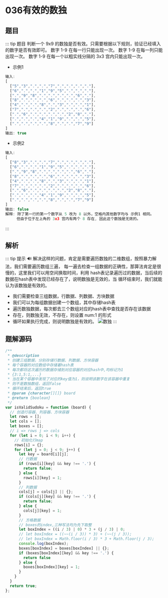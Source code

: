 # 036有效的数独

## 题目
::: tip 题目
判断一个 9x9 的数独是否有效。只需要根据以下规则，验证已经填入的数字是否有效即可。
数字 1-9 在每一行只能出现一次。
数字 1-9 在每一列只能出现一次。
数字 1-9 在每一个以粗实线分隔的 3x3 宫内只能出现一次。

* 示例1
```js
输入:
[
  ["5","3",".",".","7",".",".",".","."],
  ["6",".",".","1","9","5",".",".","."],
  [".","9","8",".",".",".",".","6","."],
  ["8",".",".",".","6",".",".",".","3"],
  ["4",".",".","8",".","3",".",".","1"],
  ["7",".",".",".","2",".",".",".","6"],
  [".","6",".",".",".",".","2","8","."],
  [".",".",".","4","1","9",".",".","5"],
  [".",".",".",".","8",".",".","7","9"]
]
输出: true
```

* 示例2
```js
输入:
[
  ["8","3",".",".","7",".",".",".","."],
  ["6",".",".","1","9","5",".",".","."],
  [".","9","8",".",".",".",".","6","."],
  ["8",".",".",".","6",".",".",".","3"],
  ["4",".",".","8",".","3",".",".","1"],
  ["7",".",".",".","2",".",".",".","6"],
  [".","6",".",".",".",".","2","8","."],
  [".",".",".","4","1","9",".",".","5"],
  [".",".",".",".","8",".",".","7","9"]
]
输出: false
解释: 除了第一行的第一个数字从 5 改为 8 以外，空格内其他数字均与 示例1 相同。
     但由于位于左上角的 3x3 宫内有两个 8 存在, 因此这个数独是无效的。
```
:::

## 解析 <Badge text="解法说明"/>
::: tip 提示
:loud_sound:
解决这样的问题，肯定是需要遍历数独的二维数组，按照暴力解法，我们需要遍历数组三遍，
每一遍去检查一组数据的正确性，那算法肯定是很慢的，这里我们可以用空间换取时间，利用
hash表记录遍历过的数据，当后续的数据在hash表中发现已经存在了，说明数独是无效的，当
循环结束时，我们就能认为该数独是有效的。
* 我们需要检查三组数据，行数据、列数据、方块数据
* 我们可以为每组数据创建一个数组，其中存储hash表
* 遍历数独数据，每次都去三个数组对应的hash表中查找是否存在该数据
* 存在，则数独无效，不存在，则设置 num:1 的形式
* 循环如果执行完成，则说明数独是有效的。
![数独](~@/image/isValidSudoku.png)
:::

## 题解源码
```js
/**
 * @description
 * 创建三组数据，分别存储行数据、列数据、方块容器
 * 每个容器的对应数组中存储着hash表
 * 每次都将这次遍历的数据存储到对应容器的对应hash中,均标记为1
 * {3:1,5:1,...}
 * 当在某个容器中发现了对应的key值为1，则说明该数字在该容器中重复
 * 则不是数独数组，返回false
 * 循环结束后，返回true
 * @param {character[][]} board
 * @return {boolean}
 */
var isValidSudoku = function (board) {
  // 创造行容器、列容器、方块容器
  let rows = [];
  let cols = [];
  let boxes = [];
  // i => rows j => cols
  for (let i = 0; i < 9; i++) {
    // 初始化行map
    rows[i] = {};
    for (let j = 0; j < 9; j++) {
      let key = board[i][j];
      // 行数据
      if (rows[i][key] && key !== '.') {
        return false;
      } else {
        rows[i][key] = 1;
      }
      // 列数据
      cols[j] = cols[j] || {};
      if (cols[j][key] && key !== '.') {
        return false;
      } else {
        cols[j][key] = 1;
      }
      // 方格数据
      // boxes的index,三种写法均为先下取整
      let boxIndex = ((i / 3) | 0) * 3 + (j / 3) | 0;
      // let boxIndex = ((~~(i / 3)) * 3) + (~~(j / 3));
      // let boxIndex = Math.floor(i / 3) * 3 + Math.floor(j / 3);
      console.log(boxIndex);
      boxes[boxIndex] = boxes[boxIndex] || {};
      if (boxes[boxIndex][key] && key !== '.') {
        return false
      } else {
        boxes[boxIndex][key] = 1;
      }
    }
  }
  return true;
};
```